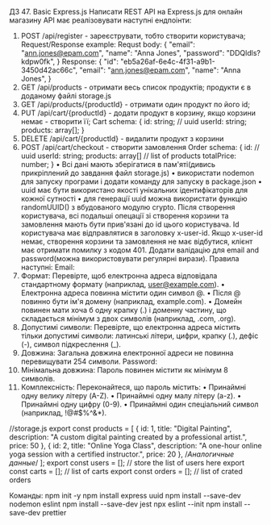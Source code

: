 ДЗ 47. Basic Express.js
Написати REST API на Express.js для онлайн магазину
API має реалізовувати наступні ендпоінти:

1. POST /api/register - зареєструвати, тобто створити користувача;
   Request/Response example:
   Requst body: {
   "email": "ann.jones@epam.com",
   "name": "Anna Jones",
   "password": "DDQldls?kdpw0fk",
   }
   Response: {
   "id": "eb5a26af-6e4c-4f31-a9b1-3450d42ac66c",
   "email": "ann.jones@epam.com",
   "name": "Anna Jones",
   }
2. GET /api/products - отримати весь список продуктів; продукти є в доданому файлі storage.js
3. GET /api/products/{productId} - отримати один продукт по його id;
4. PUT /api/cart/{productId} - додати продукт в корзину, якщо корзини немає - створити її;
   Cart schema:
   {
   id: string; // uuid
   userId: string;
   products: array[];
   }
5. DELETE /api/cart/{productId} - видалити продукт з корзини
6. POST /api/cart/checkout - створити замовлення
   Order schema:
   {
   id: // uuid
   userId: string;
   products: array[] // list of products
   totalPrice: number;
   }
   • Всі дані мають зберігатися в пам'яті(дивись прикріплений до завдання файл storage.js)
   • використати nodemon для запуску програми і додати команду для запуску в package.json
   • uuid має бути використано якості унікальних ідентифікаторів для кожної сутності
   • для генерації uuid можна використати функцію randomUUID() з вбудованого модулю crypto.
   Після створення користувача, всі подальші опецації зі створення корзини та замовлення мають бути прив'язані до id цього користувача. Id користувача має відправлятися в заголовку x-user-id. Якщо x-user-id немає, створення корзини та замовлення не має відбутися, клієнт має отримати помилку з кодом 401.
   Додати валідацію для email and password(можна використовувати регулярні вирази). Правила наступні:
   Email:
7. Формат: Перевірте, щоб електронна адреса відповідала стандартному формату (наприклад, user@example.com).
   • Електронна адреса повинна містити один символ @.
   • Після @ повинно бути ім'я домену (наприклад, example.com).
   • Домейн повинен мати хоча б одну крапку (.) і доменну частину, що складається мінімум з двох символів (наприклад, .com, .org).
8. Допустимі символи: Перевірте, що електронна адреса містить тільки допустимі символи: латинські літери, цифри, крапку (.), дефіс (-), символ підкреслення (\_).
9. Довжина: Загальна довжина електронної адреси не повинна перевищувати 254 символи.
   Password:
10. Мінімальна довжина: Пароль повинен містити як мінімум 8 символів.
11. Комплексність: Переконайтеся, що пароль містить:
    • Принаймні одну велику літеру (A-Z).
    • Принаймні одну малу літеру (a-z).
    • Принаймні одну цифру (0-9).
    • Принаймні один спеціальний символ (наприклад, !@#$%^&\*).

//storage.js
export const products = [
{
id: 1,
title: "Digital Painting",
description: "A custom digital painting created by a professional artist.",
price: 50
},
{
id: 2,
title: "Online Yoga Class",
description: "A one-hour online yoga session with a certified instructor.",
price: 20
},
/*Аналогичные данные*/
];
export const users = []; // store the list of users here
export const carts = []; // list of carts
export const orders = []; // list of crated orders

Команды:
npm init -y
npm install express uuid
npm install --save-dev nodemon eslint
npm install --save-dev jest
npx eslint --init
npm install --save-dev prettier
